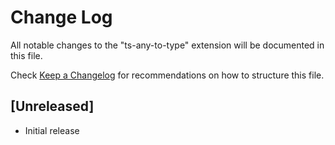 # Change Log

All notable changes to the "ts-any-to-type" extension will be documented in this file.

Check [Keep a Changelog](http://keepachangelog.com/) for recommendations on how to structure this file.

## [Unreleased]

- Initial release